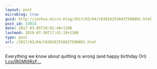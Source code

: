 ```yaml
---
layout: post
microblog: true
guid: http://joshua.micro.blog/2017/03/04/t838162556837580801.html
post_id: 33914
date: 2017-03-05T10:01:40+1100
lastmod: 2019-07-30T17:41:19+1100
type: post
url: /2017/03/04/t838162556837580801.html
---
```

Everything we know about quitting is wrong (and happy birthday Ori) [t.co/lRGMt9RzF...](https://t.co/lRGMt9RzFc)
